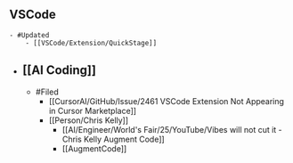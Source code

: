 ## VSCode
	- #Updated
		- [[VSCode/Extension/QuickStage]]
- ## [[AI Coding]]
	- #Filed
		- [[CursorAI/GitHub/Issue/2461 VSCode Extension Not Appearing in Cursor Marketplace]]
		- [[Person/Chris Kelly]]
			- [[AI/Engineer/World's Fair/25/YouTube/Vibes will not cut it - Chris Kelly Augment Code]]
			- [[AugmentCode]]